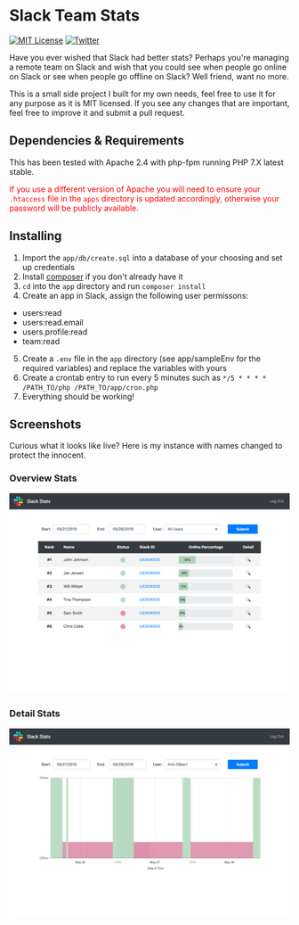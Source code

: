 # Slack Team Stats

[![MIT License][li]][ll]
[![Twitter][ti]][tl]

Have you ever wished that Slack had better stats? Perhaps you're managing a remote team on Slack and wish that you could see when people go online on Slack or see when people go offline on Slack? Well friend, want no more.

This is a small side project I built for my own needs, feel free to use it for any purpose as it is MIT licensed. If you see any changes that are important, feel free to improve it and submit a pull request.

## Dependencies & Requirements

This has been tested with Apache 2.4 with php-fpm running PHP 7.X latest stable. 

<span style="color:red">If you use a different version of Apache you will need to ensure your `.htaccess` file in the `apps` directory is updated accordingly, otherwise your password will be publicly available.</span>

## Installing

1. Import the `app/db/create.sql` into a database of your choosing and set up credentials
2. Install [composer][cl] if you don't already have it
3. `cd` into the `app` directory and run `composer install`
4. Create an app in Slack, assign the following user permissons:
* users:read
* users:read.email
* users.profile:read
* team:read 
5. Create a `.env` file in the `app` directory (see app/sampleEnv for the required variables) and replace the variables with yours
6. Create a crontab entry to run every 5 minutes such as `*/5 * * * * /PATH_TO/php /PATH_TO/app/cron.php`
7. Everything should be working!

## Screenshots

Curious what it looks like live? Here is my instance with names changed to protect the innocent.

### Overview Stats
![Screenshot 1][s1i]

### Detail Stats
![Screenshot 1][s2i]

[li]: https://img.shields.io/badge/license-MIT-brightgreen.svg
[ll]: app/LICENSE
[ti]: https://img.shields.io/twitter/url/https/arlogilbert.svg?style=social
[tl]: https://twitter.com/arlogilbert
[cl]: https://getcomposer.org/download/
[s1i]: assets/images/screenshot-1.png
[s2i]: assets/images/screenshot-2.png
